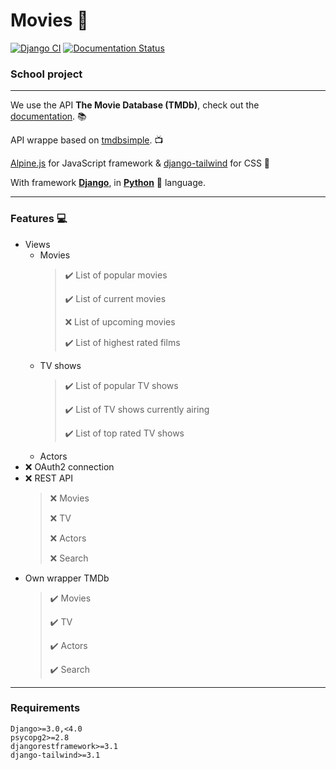 # Movies :movie_camera:

[![Django CI](https://github.com/Bubuclem/Movies/actions/workflows/django.yml/badge.svg)](https://github.com/Bubuclem/Movies/actions/workflows/django.yml)
[![Documentation Status](https://readthedocs.org/projects/movies/badge/?version=latest)](https://movies.readthedocs.io/fr/latest/?badge=latest)

### School project
___

We use the API **The Movie Database (TMDb)**, check out the [documentation](https://developers.themoviedb.org/3/getting-started/introduction). :books:

API wrappe based on [tmdbsimple](https://github.com/celiao/tmdbsimple). :tv:

[Alpine.js](https://github.com/alpinejs/alpine) for JavaScript framework & [django-tailwind](https://github.com/timonweb/django-tailwind) for CSS :green_heart:

With framework [**Django**](https://docs.djangoproject.com/fr/4.0/), in [**Python**](https://github.com/topics/python) :snake: language.

___

### Features :computer:
   * Views
      * Movies
         > :heavy_check_mark: List of popular movies
         >
         > :heavy_check_mark: List of current movies
         >
         > :x: List of upcoming movies
         >
         > :heavy_check_mark: List of highest rated films
      * TV shows
         > :heavy_check_mark: List of popular TV shows
         >
         > :heavy_check_mark: List of TV shows currently airing
         >
         > :heavy_check_mark: List of top rated TV shows
         >
      * Actors
   * :x: OAuth2 connection
   * :x: REST API
      > :x: Movies
      >
      > :x: TV
      >
      > :x: Actors
      >
      > :x: Search
   * Own wrapper TMDb
      > :heavy_check_mark: Movies
      >
      > :heavy_check_mark: TV
      >
      > :heavy_check_mark: Actors
      >
      > :heavy_check_mark: Search
___

### Requirements

```
Django>=3.0,<4.0
psycopg2>=2.8
djangorestframework>=3.1
django-tailwind>=3.1
```
